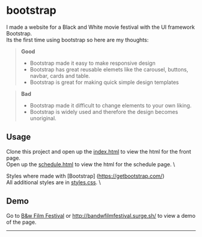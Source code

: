 # bootstrap

I made a website for a Black and White movie festival with the UI framework Bootstrap. \
Its the first time using bootstrap so here are my thoughts:

> **Good**
> + Bootstrap made it easy to make responsive design 
> + Bootstrap has great reusable elemets like the carousel, buttons, navbar, cards and table.
> + Bootstrap is great for making quick simple design templates

> **Bad**
> + Bootstrap made it difficult to change elements to your own liking.
> + Bootstrap is widely used and therefore the design becomes unoriginal.

## Usage

Clone this project and open up the [index.html](index.html) to view the html for the front page. \
Open up the [schedule.html](schedule.html) to view the html for the schedule page. \

Styles where made with [Bootstrap] (https://getbootstrap.com/) \
All additional styles are in [styles.css](styles.css). \

## Demo

Go to [B&w Film Festival](http://bandwfilmfestival.surge.sh/) or http://bandwfilmfestival.surge.sh/  to view a demo of the page\.

---
